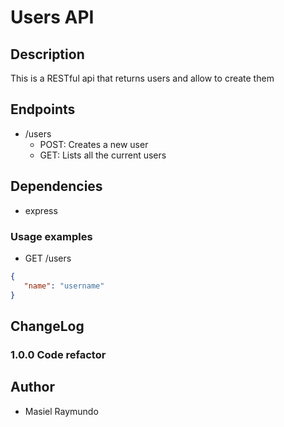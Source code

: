 # Users API

## Description

This is a RESTful api that returns users and allow to create them

## Endpoints

- /users
    - POST: Creates a new user
    - GET: Lists all the current users

## Dependencies

- express

### Usage examples

- GET /users

``` json
{
   "name": "username" 
}
```
## ChangeLog

### 1.0.0 Code refactor

## Author

- Masiel Raymundo